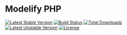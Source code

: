 # Modelify PHP

[![Latest Stable Version](https://poser.pugx.org/modelify/php/v/stable)](https://packagist.org/packages/modelify/php)
[![Build Status](https://travis-ci.com/modelify/php.svg?branch=master)](https://travis-ci.com/modelify/php)
[![Total Downloads](https://poser.pugx.org/modelify/php/downloads)](https://packagist.org/packages/modelify/php)
[![Latest Unstable Version](https://poser.pugx.org/modelify/php/v/unstable)](https://packagist.org/packages/modelify/php)
[![License](https://poser.pugx.org/modelify/php/license)](https://packagist.org/packages/modelify/php)
